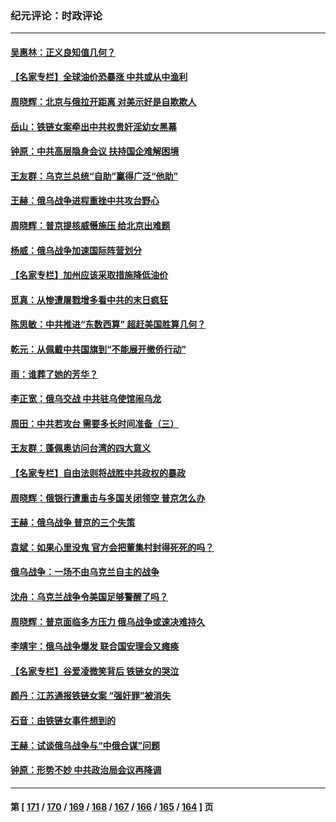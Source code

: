 ### 纪元评论：时政评论
---
#### [吴惠林：正义良知值几何？](../../pages/nsc1025/n13614308.md) 
#### [【名家专栏】全球油价恐暴涨 中共或从中渔利](../../pages/nsc1025/n13613959.md) 
#### [周晓辉：北京与俄拉开距离 对美示好是自欺欺人](../../pages/nsc1025/n13613807.md) 
#### [岳山：铁链女案牵出中共权贵奸淫幼女黑幕](../../pages/nsc1025/n13612939.md) 
#### [钟原：中共高层隐身会议 扶持国企难解困境](../../pages/nsc1025/n13612792.md) 
#### [王友群：乌克兰总统“自助”赢得广泛“他助”](../../pages/nsc1025/n13612495.md) 
#### [王赫：俄乌战争进程重挫中共攻台野心](../../pages/nsc1025/n13612241.md) 
#### [周晓辉：普京提核威慑施压 给北京出难题](../../pages/nsc1025/n13612126.md) 
#### [杨威：俄乌战争加速国际阵营划分](../../pages/nsc1025/n13612286.md) 
#### [【名家专栏】加州应该采取措施降低油价](../../pages/nsc1025/n13611457.md) 
#### [觅真：从惨遭屠戮增多看中共的末日疯狂](../../pages/nsc1025/n13611188.md) 
#### [陈思敏：中共推进“东数西算” 超赶美国胜算几何？](../../pages/nsc1025/n13611087.md) 
#### [乾元：从佩戴中共国旗到“不能展开撤侨行动”](../../pages/nsc1025/n13611002.md) 
#### [雨：谁葬了她的芳华？](../../pages/nsc1025/n13610941.md) 
#### [李正宽：俄乌交战 中共驻乌使馆闹乌龙](../../pages/nsc1025/n13609644.md) 
#### [周田：中共若攻台 需要多长时间准备（三）](../../pages/nsc1025/n13609709.md) 
#### [王友群：蓬佩奥访问台湾的四大意义](../../pages/nsc1025/n13609549.md) 
#### [【名家专栏】自由法则将战胜中共政权的暴政](../../pages/nsc1025/n13607993.md) 
#### [周晓辉：俄银行遭重击与多国关闭领空 普京怎么办](../../pages/nsc1025/n13609223.md) 
#### [王赫：俄乌战争 普京的三个失策](../../pages/nsc1025/n13608477.md) 
#### [袁斌：如果心里没鬼 官方会把董集村封得死死的吗？](../../pages/nsc1025/n13608371.md) 
#### [俄乌战争：一场不由乌克兰自主的战争](../../pages/nsc1025/n13607620.md) 
#### [沈舟：乌克兰战争令美国足够警醒了吗？](../../pages/nsc1025/n13607475.md) 
#### [周晓辉：普京面临多方压力 俄乌战争或速决难持久](../../pages/nsc1025/n13607422.md) 
#### [李靖宇：俄乌战争爆发 联合国安理会又瘫痪](../../pages/nsc1025/n13607463.md) 
#### [【名家专栏】谷爱凌微笑背后 铁链女的哭泣](../../pages/nsc1025/n13607117.md) 
#### [颜丹：江苏通报铁链女案 “强奸罪”被消失](../../pages/nsc1025/n13607199.md) 
#### [石音：由铁链女事件想到的](../../pages/nsc1025/n13607156.md) 
#### [王赫：试谈俄乌战争与“中俄合谋”问题](../../pages/nsc1025/n13606077.md) 
#### [钟原：形势不妙 中共政治局会议再降调](../../pages/nsc1025/n13605776.md) 

---
#### 第 [ [171](./171.md) / [170](./170.md) / [169](./169.md) / [168](./168.md) / [167](./167.md) / [166](./166.md) / [165](./165.md) / [164](./164.md) ] 页
